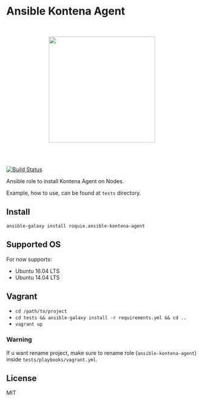 # Ansible Kontena Agent

<br />

<p align="center">
    <a href="https://kontena.io/">
        <img src="https://kontena.io/images/kontena-logo.svg" width="280">
    </a>
</p>

<br />
<br />

[![Build Status](https://travis-ci.org/roquie/ansible-kontena-agent.svg?branch=master)](https://travis-ci.org/roquie/ansible-kontena-agent)

Ansible role to install Kontena Agent on Nodes.

Example, how to use, can be found at `tests` directory.


## Install

```
ansible-galaxy install roquie.ansible-kontena-agent
```

## Supported OS

For now supports:
* Ubuntu 16.04 LTS
* Ubuntu 14.04 LTS

## Vagrant

* `cd /path/to/project`
* `cd tests && ansible-galaxy install -r requirements.yml && cd ..`
* `vagrant up` 

### Warning
If u want rename project, make sure to rename role (`ansible-kontena-agent`) inside `tests/playbooks/vagrant.yml`.

## License

MIT

